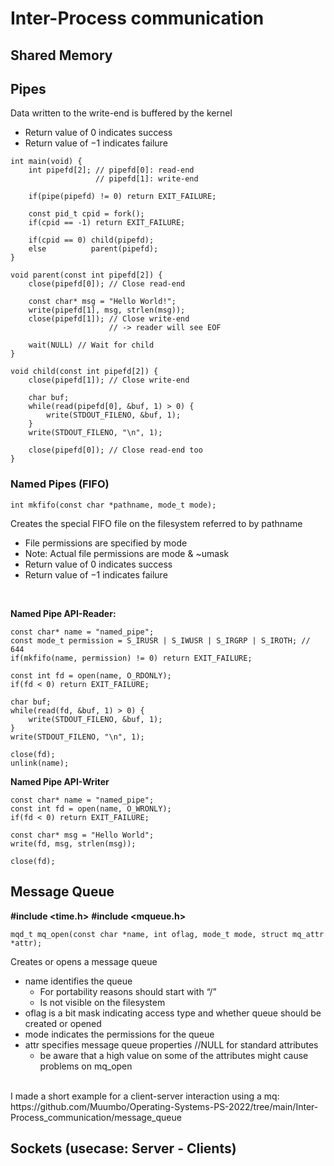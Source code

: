 # Inter-Process communication
## Shared Memory
## Pipes
Data written to the write-end is buffered by the kernel
- Return value of 0 indicates success
- Return value of −1 indicates failure
```
int main(void) {
    int pipefd[2]; // pipefd[0]: read-end
                   // pipefd[1]: write-end

    if(pipe(pipefd) != 0) return EXIT_FAILURE;

    const pid_t cpid = fork();
    if(cpid == -1) return EXIT_FAILURE;

    if(cpid == 0) child(pipefd);
    else          parent(pipefd);
}
```
```
void parent(const int pipefd[2]) {
    close(pipefd[0]); // Close read-end

    const char* msg = "Hello World!";
    write(pipefd[1], msg, strlen(msg));
    close(pipefd[1]); // Close write-end
                      // -> reader will see EOF

    wait(NULL) // Wait for child
}
```
```
void child(const int pipefd[2]) {
    close(pipefd[1]); // Close write-end

    char buf;
    while(read(pipefd[0], &buf, 1) > 0) {
        write(STDOUT_FILENO, &buf, 1);
    }
    write(STDOUT_FILENO, "\n", 1);

    close(pipefd[0]); // Close read-end too
}
```
### Named Pipes (FIFO)
```
int mkfifo(const char *pathname, mode_t mode);
```
Creates the special FIFO file on the filesystem referred to by pathname
- File permissions are specified by mode
- Note: Actual file permissions are mode & ~umask
- Return value of 0 indicates success
- Return value of −1 indicates failure
<br />

**Named Pipe API-Reader:**
```
const char* name = "named_pipe";
const mode_t permission = S_IRUSR | S_IWUSR | S_IRGRP | S_IROTH; // 644
if(mkfifo(name, permission) != 0) return EXIT_FAILURE;

const int fd = open(name, O_RDONLY);
if(fd < 0) return EXIT_FAILURE;

char buf;
while(read(fd, &buf, 1) > 0) {
    write(STDOUT_FILENO, &buf, 1);
}
write(STDOUT_FILENO, "\n", 1);

close(fd);
unlink(name);
```
**Named Pipe API-Writer**
```
const char* name = "named_pipe";
const int fd = open(name, O_WRONLY);
if(fd < 0) return EXIT_FAILURE;

const char* msg = "Hello World";
write(fd, msg, strlen(msg));

close(fd);
```

## Message Queue
**#include <time.h>**
**#include <mqueue.h>**
```
mqd_t mq_open(const char *name, int oflag, mode_t mode, struct mq_attr *attr);
```
Creates or opens a message queue
- name identifies the queue
    - For portability reasons should start with “/”
    - Is not visible on the filesystem
- oflag is a bit mask indicating access type and whether queue should be created or opened
- mode indicates the permissions for the queue
- attr specifies message queue properties //NULL for standard attributes
    - be aware that a high value on some of the attributes might cause problems on mq_open
 <br />
I made a short example for a client-server interaction using a mq: https://github.com/Muumbo/Operating-Systems-PS-2022/tree/main/Inter-Process_communication/message_queue



## Sockets (usecase: Server - Clients)